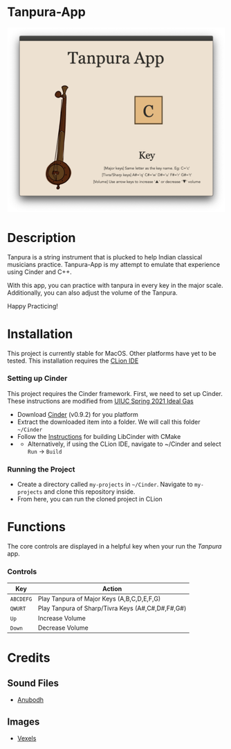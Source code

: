 # Tanpura-App
![Screenshot of _Tanpura_ app](app_screenshot.png)
# Description
Tanpura is a string instrument that is plucked to help Indian classical musicians practice. Tanpura-App is my attempt to emulate that experience using Cinder and C++.

With this app, you can practice with tanpura in every key in the major scale. Additionally, you can also adjust the volume of the Tanpura. 

Happy Practicing!

# Installation
This project is currently stable for MacOS. Other platforms have yet to be tested. This installation requires the [CLion IDE](https://www.jetbrains.com/clion/)

### Setting up Cinder
This project requires the Cinder framework. First, we need to set up Cinder. These instructions are modified from [UIUC Spring 2021 Ideal Gas](https://courses.grainger.illinois.edu/cs126/sp2021/assignments/ideal-gas/)
* Download [Cinder](https://libcinder.org/download) (v0.9.2) for you platform
* Extract the downloaded item into a folder. We will call this folder `~/Cinder`
* Follow the [Instructions](https://www.libcinder.org/docs/guides/cmake/cmake.html#building-libcinder-with-cmake) for building LibCinder with CMake
* * Alternatively, if using the CLion IDE, navigate to ~/Cinder and select `Run` -> `Build`
### Running the Project
* Create a directory called `my-projects` in `~/Cinder`. Navigate to `my-projects` and clone this repository inside.
* From here, you can run the cloned project in CLion

# Functions
The core controls are displayed in a helpful key when your run the _Tanpura_ app.
### Controls
| Key        | Action                                                                 |
| ---------- | -----------------------------------------------------------------------|
| `ABCDEFG`  | Play Tanpura of Major Keys (A,B,C,D,E,F,G)                             |
| `QWURT`    | Play Tanpura of Sharp/Tivra Keys (A#,C#,D#,F#,G#)                      |
| `Up`       | Increase Volume                                                        |
| `Down`     | Decrease Volume                                                        |

# Credits
## Sound Files
- [Anubodh](https://www.anubodh.com/tanpura.php)
## Images
- [Vexels](https://www.vexels.com/png-svg/preview/191182/indian-musical-instrument-tanpura-hand-drawn)
